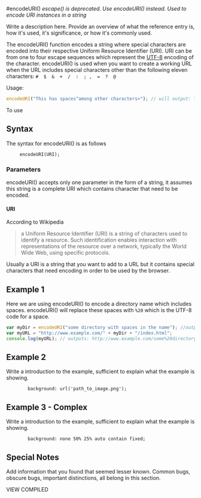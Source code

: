 #encodeURI()
*escape() is deprecated. Use encodeURI() instead. Used to encode URI instances in a string*

Write a description here. Provide an overview of what the reference entry is, how it's used, it's significance, or how it's commonly used.

The encodeURI() function encodes a string where special characters are encoded into their respective Uniform Resource Identifier (URI). URI can be from one to four escape sequences which represent the [UTF-8](http://www.fileformat.info/info/charset/UTF-8/list.htm) encoding of the character. encodeURI() is used when you want to create a working URL when the URL includes special characters other than the following eleven characters: 
`#  $  &  +  /  :  ; ,  =  ?  @`

Usage:
```javascript 
encodeURI("This has spaces^among other characters>"); // will output: This%20has%20spaces%5Eamong%20other%3Ccharacters%3E
```
To use 

## Syntax

The syntax for encodeURI() is as follows

```
     encodeURI(URI);
```

### Parameters

encodeURI() accepts only one parameter in the form of a string, it assumes this string is a complete URI which contains character that need to be encoded.

#### URI

According to Wikipedia  
> a Uniform Resource Identifier (URI) is a string of characters used to identify a resource. Such identification enables interaction with representations of the resource over a network, typically the World Wide Web, using specific protocols.  

Usually a URI is a string that you want to add to a URL but it contains special characters that need encoding in order to be used by the browser.

## Example 1

Here we are using encodeURI() to encode a directory name which includes spaces. encodeURI() will replace these spaces with `%20` which is the UTF-8 code for a space.

```javascript 
var myDir = encodeURI("some directory with spaces in the name"); //output "some%20directory%20with%20spaces%20in%20the%20name"
var myURL = "http://www.example.com/" + myDir + "/index.html";
console.log(myURL); // outputs: http://www.example.com/some%20directory%20with%20spaces%20in%20the%20name/index.html

```

## Example 2

Write a introduction to the example, sufficient to explain what the example is showing.

```
        background: url('path_to_image.png');
```

## Example 3 - Complex

Write a introduction to the example, sufficient to explain what the example is showing.

```
        background: none 50% 25% auto contain fixed;
```

## Special Notes

Add information that you found that seemed lesser known. Common bugs, obscure bugs, important distinctions, all belong in this section.

VIEW COMPILED
